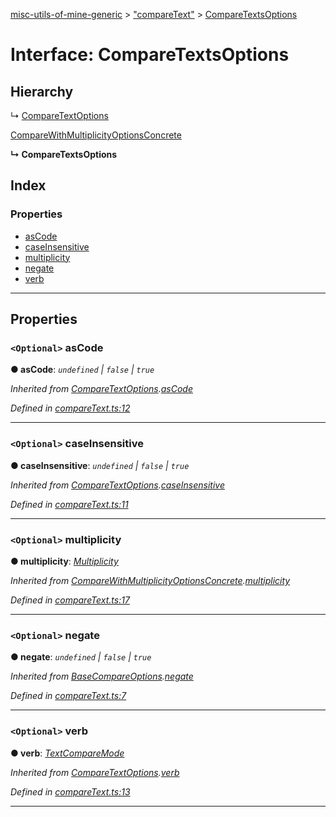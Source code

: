 [misc-utils-of-mine-generic](../README.md) > ["compareText"](../modules/_comparetext_.md) > [CompareTextsOptions](../interfaces/_comparetext_.comparetextsoptions.md)

# Interface: CompareTextsOptions

## Hierarchy

↳  [CompareTextOptions](_comparetext_.comparetextoptions.md)

 [CompareWithMultiplicityOptionsConcrete](_comparetext_.comparewithmultiplicityoptionsconcrete.md)

**↳ CompareTextsOptions**

## Index

### Properties

* [asCode](_comparetext_.comparetextsoptions.md#ascode)
* [caseInsensitive](_comparetext_.comparetextsoptions.md#caseinsensitive)
* [multiplicity](_comparetext_.comparetextsoptions.md#multiplicity)
* [negate](_comparetext_.comparetextsoptions.md#negate)
* [verb](_comparetext_.comparetextsoptions.md#verb)

---

## Properties

<a id="ascode"></a>

### `<Optional>` asCode

**● asCode**: *`undefined` \| `false` \| `true`*

*Inherited from [CompareTextOptions](_comparetext_.comparetextoptions.md).[asCode](_comparetext_.comparetextoptions.md#ascode)*

*Defined in [compareText.ts:12](https://github.com/cancerberoSgx/misc-utils-of-mine/blob/5e57dba/misc-utils-of-mine-generic/src/compareText.ts#L12)*

___
<a id="caseinsensitive"></a>

### `<Optional>` caseInsensitive

**● caseInsensitive**: *`undefined` \| `false` \| `true`*

*Inherited from [CompareTextOptions](_comparetext_.comparetextoptions.md).[caseInsensitive](_comparetext_.comparetextoptions.md#caseinsensitive)*

*Defined in [compareText.ts:11](https://github.com/cancerberoSgx/misc-utils-of-mine/blob/5e57dba/misc-utils-of-mine-generic/src/compareText.ts#L11)*

___
<a id="multiplicity"></a>

### `<Optional>` multiplicity

**● multiplicity**: *[Multiplicity](../modules/_comparetext_.md#multiplicity)*

*Inherited from [CompareWithMultiplicityOptionsConcrete](_comparetext_.comparewithmultiplicityoptionsconcrete.md).[multiplicity](_comparetext_.comparewithmultiplicityoptionsconcrete.md#multiplicity)*

*Defined in [compareText.ts:17](https://github.com/cancerberoSgx/misc-utils-of-mine/blob/5e57dba/misc-utils-of-mine-generic/src/compareText.ts#L17)*

___
<a id="negate"></a>

### `<Optional>` negate

**● negate**: *`undefined` \| `false` \| `true`*

*Inherited from [BaseCompareOptions](_comparetext_.basecompareoptions.md).[negate](_comparetext_.basecompareoptions.md#negate)*

*Defined in [compareText.ts:7](https://github.com/cancerberoSgx/misc-utils-of-mine/blob/5e57dba/misc-utils-of-mine-generic/src/compareText.ts#L7)*

___
<a id="verb"></a>

### `<Optional>` verb

**● verb**: *[TextCompareMode](../modules/_comparetext_.md#textcomparemode)*

*Inherited from [CompareTextOptions](_comparetext_.comparetextoptions.md).[verb](_comparetext_.comparetextoptions.md#verb)*

*Defined in [compareText.ts:13](https://github.com/cancerberoSgx/misc-utils-of-mine/blob/5e57dba/misc-utils-of-mine-generic/src/compareText.ts#L13)*

___

